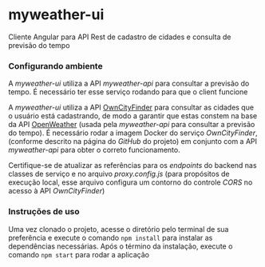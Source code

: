 # myweather-ui
Cliente Angular para API Rest de cadastro de cidades e consulta de previsão do tempo

### Configurando ambiente

A _myweather-ui_ utiliza a API _myweather-api_ para consultar a previsão do tempo. É necessário ter esse serviço rodando para que o client funcione

A _myweather-ui_ utiliza a API [OwnCityFinder](https://gitlab.com/mvysny/owm-city-finder/tree/master/owm-city-finder-server) para consultar as cidades que o usuário está cadastrando, de modo a garantir que estas constem na base da API [OpenWeather](https://openweathermap.org/api) (usada pela _myweather-api_ para consultar a previsão do tempo).
É necessário rodar a imagem Docker do serviço _OwnCityFinder_, (conforme descrito na página do _GitHub_ do projeto) em conjunto com a API _myweather-api_ para obter o correto funcionamento.

Certifique-se de atualizar as referências para os _endpoints_ do backend nas classes de serviço e no arquivo _proxy.config.js_ (para propósitos de execução local, esse arquivo configura um contorno do controle _CORS_ no acesso à API _OwnCityFinder_)

### Instruções de uso

Uma vez clonado o projeto, acesse o diretório pelo terminal de sua preferência e execute o comando `npm install` para instalar as dependências necessárias.
Após o término da instalação, execute o comando `npm start` para rodar a aplicação
